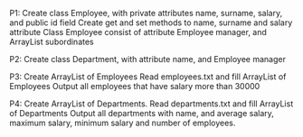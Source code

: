 P1: Create class Employee, with private attributes name, surname, salary, and public id field
Create get and set methods to name, surname and salary attribute
Class Employee consist of attribute Employee manager, and ArrayList<Employee> subordinates

P2: Create class Department, with attribute name, and Employee manager

P3: Create ArrayList of Employees
Read employees.txt and fill ArrayList of Employees
Output all employees that have salary more than 30000

P4: Create ArrayList of Departments.
Read departments.txt and fill ArrayList of Departments
Output all departments with name, and average salary, maximum salary, minimum salary and number of employees.





